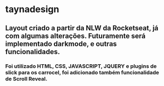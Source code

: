 # taynadesign

## Layout criado a partir da NLW da Rocketseat, já com algumas alterações. Futuramente será implementado darkmode, e outras funcionalidades.

### Foi utilizado HTML, CSS, JAVASCRIPT, JQUERY e plugins de slick para os carrocel, foi adicionado também funcionalidade de Scroll Reveal.
